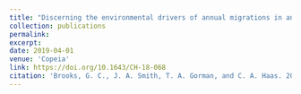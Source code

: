 ```yaml
---
title: "Discerning the environmental drivers of annual migrations in an endangered amphibian"
collection: publications
permalink: 
excerpt:
date: 2019-04-01
venue: 'Copeia'
link: https://doi.org/10.1643/CH-18-068
citation: 'Brooks, G. C., J. A. Smith, T. A. Gorman, and C. A. Haas. 2019. Discerning the environmental drivers of annual migrations in an endangered amphibian. <i>Copeia</i> 107:270-276.'
---
```

